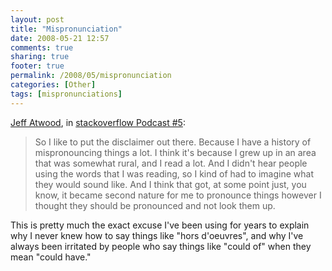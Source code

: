 ```yaml
---
layout: post
title: "Mispronunciation"
date: 2008-05-21 12:57
comments: true
sharing: true
footer: true
permalink: /2008/05/mispronunciation
categories: [Other]
tags: [mispronunciations]
---
```

[Jeff Atwood](http://www.codinghorror.com/), in [stackoverflow Podcast #5](http://blog.stackoverflow.com/index.php/2008/05/podcast-5/):

> So I like to put the disclaimer out there. Because I have a history of mispronouncing things a lot. I think it's because I grew up in an area that was somewhat rural, and I read a lot. And I didn't hear people using the words that I was reading, so I kind of had to imagine what they would sound like. And I think that got, at some point just, you know, it became second nature for me to pronounce things however I thought they should be pronounced and not look them up.

This is pretty much the exact excuse I've been using for years to explain why I never knew how to say things like "hors d'oeuvres", and why I've always been irritated by people who say things like "could of" when they mean "could have."